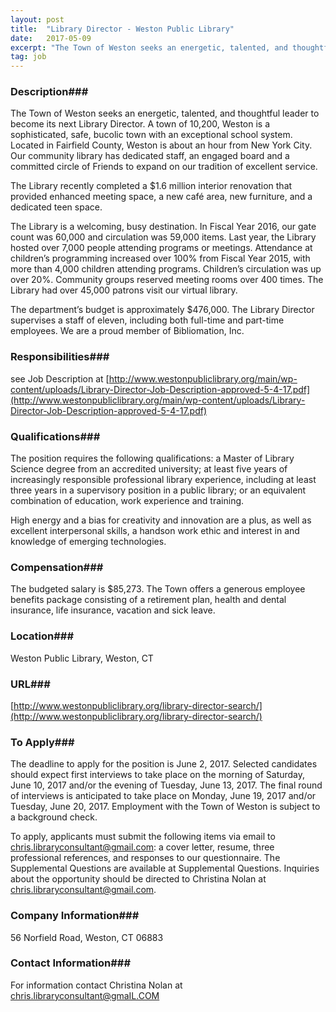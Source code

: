 ```yaml
---
layout: post
title:  "Library Director - Weston Public Library"
date:   2017-05-09
excerpt: "The Town of Weston seeks an energetic, talented, and thoughtful leader to become its next Library Director. A town of 10,200, Weston is a sophisticated, safe, bucolic town with an exceptional school system. Located in Fairfield County, Weston is about an hour from New York City. Our community library has..."
tag: job
---
```


### Description###

The Town of Weston seeks an energetic, talented, and thoughtful leader to become its next Library Director. A town of 10,200, Weston is a sophisticated, safe, bucolic town with an exceptional school system. Located in Fairfield County, Weston is about an hour from New York City. Our community library has dedicated staff, an engaged board and a committed circle of Friends to expand on our tradition of excellent service. 

The Library recently completed a $1.6 million interior renovation that provided enhanced meeting space, a new café area, new furniture, and a dedicated teen space. 
 
The Library is a welcoming, busy destination.  In Fiscal Year 2016, our gate count was 60,000 and circulation was 59,000 items. Last year, the Library hosted over 7,000 people attending programs or meetings. Attendance at children’s programming increased over 100% from Fiscal Year 2015, with more than 4,000 children attending programs. Children’s circulation was up over 20%. Community groups reserved meeting rooms over 400 times. The Library had over 45,000 patrons visit our virtual library. 

The department’s budget is approximately $476,000. The Library Director supervises a staff of eleven, including both full-time and part-time employees. We are a proud member of Bibliomation, Inc.



### Responsibilities###

see Job Description at [http://www.westonpubliclibrary.org/main/wp-content/uploads/Library-Director-Job-Description-approved-5-4-17.pdf](http://www.westonpubliclibrary.org/main/wp-content/uploads/Library-Director-Job-Description-approved-5-4-17.pdf)


### Qualifications###

The position requires the following qualifications: a Master of Library Science degree from an accredited university; at least five years of increasingly responsible professional library experience, including at least three years in a supervisory position in a public library; or an equivalent combination of education, work experience and training.

High energy and a bias for creativity and innovation are a plus, as well as excellent interpersonal skills, a hands­on work ethic and interest in and knowledge of emerging technologies. 



### Compensation###

The budgeted salary is $85,273. The Town offers a generous employee benefits package consisting of a retirement plan, health and dental insurance, life insurance, vacation and sick leave. 


### Location###

Weston Public Library, Weston, CT


### URL###

[http://www.westonpubliclibrary.org/library-director-search/](http://www.westonpubliclibrary.org/library-director-search/)

### To Apply###

The deadline to apply for the position is June 2, 2017.  Selected candidates should expect first interviews to take place on the morning of Saturday, June 10, 2017 and/or the evening of Tuesday, June 13, 2017. The final round of interviews is anticipated to take place on Monday, June 19, 2017 and/or Tuesday, June 20, 2017.  Employment with the Town of Weston is subject to a background check.

To apply, applicants must submit the following items via email to chris.libraryconsultant@gmail.com: a cover letter, resume, three professional references, and responses to our questionnaire. The Supplemental Questions are available at Supplemental Questions.  Inquiries about the opportunity should be directed to Christina Nolan at chris.libraryconsultant@gmail.com.



### Company Information###


56 Norfield Road, Weston, CT 06883


### Contact Information###

For information contact Christina Nolan at chris.libraryconsultant@gmaIL.COM

